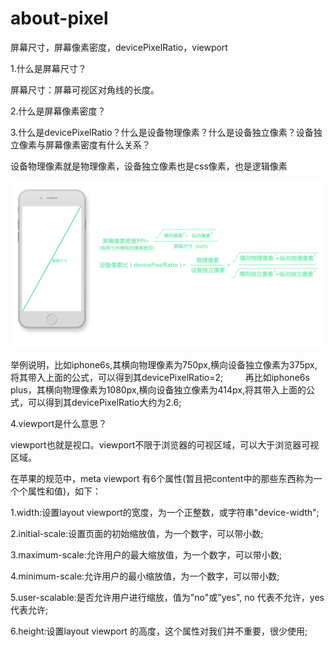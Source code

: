# about-pixel
屏幕尺寸，屏幕像素密度，devicePixelRatio，viewport

1.什么是屏幕尺寸？

屏幕尺寸：屏幕可视区对角线的长度。

2.什么是屏幕像素密度？

3.什么是devicePixelRatio？什么是设备物理像素？什么是设备独立像素？设备独立像素与屏幕像素密度有什么关系？

设备物理像素就是物理像素，设备独立像素也是css像素，也是逻辑像素

![Alt text](https://github.com/hzmaer/about-pixel/blob/master/images/%E5%B1%8F%E5%B9%95%EF%BC%8C%E5%83%8F%E7%B4%A0%E5%AF%86%E5%BA%A6%EF%BC%8C%E8%AE%BE%E5%A4%87%E5%83%8F%E7%B4%A0%E6%AF%94.jpg)

举例说明，比如iphone6s,其横向物理像素为750px,横向设备独立像素为375px,将其带入上面的公式，可以得到其devicePixelRatio=2;
         再比如iphone6s plus，其横向物理像素为1080px,横向设备独立像素为414px,将其带入上面的公式，可以得到其devicePixelRatio大约为2.6;
         
4.viewport是什么意思？

viewport也就是视口。viewport不限于浏览器的可视区域，可以大于浏览器可视区域。

<meta name="viewport" content="width=device-width,initial-scale=1.0  maximum-scale=1.0 user-scalable=0">

在苹果的规范中，meta viewport 有6个属性(暂且把content中的那些东西称为一个个属性和值)，如下：

1.width:设置layout viewport的宽度，为一个正整数，或字符串"device-width";

2.initial-scale:设置页面的初始缩放值，为一个数字，可以带小数;

3.maximum-scale:允许用户的最大缩放值，为一个数字，可以带小数;

4.minimum-scale:允许用户的最小缩放值，为一个数字，可以带小数;

5.user-scalable:是否允许用户进行缩放，值为"no"或"yes", no 代表不允许，yes代表允许;

6.height:设置layout viewport  的高度，这个属性对我们并不重要，很少使用;





